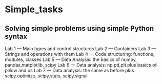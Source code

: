 # Simple_tasks
## Solving simple problems using simple Python syntax

Lab 1 — Main types and control structures
Lab 2 — Containers
Lab 3 — Strings and operations with them
Lab 4 — Code structuring: functions, modules, classes
Lab 5 — Data Analysis: the basics of numpy, pandas,matplotlib, scipy
Lab 6 — Data analysis: np,pd,plt plus basics of pillow and os
Lab 7 — Data analysis: the same as before plus scipy.optimize, scipy.stats, scipy.signal
